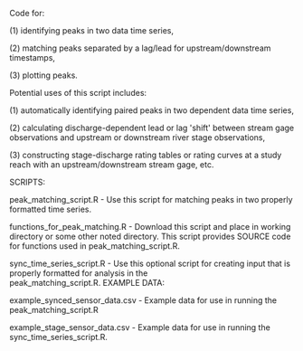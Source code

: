 Code for:

(1) identifying peaks in two data time series, 

(2) matching peaks separated by a lag/lead for upstream/downstream timestamps, 

(3) plotting peaks.

Potential uses of this script includes: 

(1) automatically identifying paired peaks in two dependent data time series, 

(2) calculating discharge-dependent lead or lag 'shift' between stream gage observations and upstream or downstream river stage observations, 

(3) constructing stage-discharge rating tables or rating curves at a study reach with an upstream/downstream stream gage, etc.

SCRIPTS:

peak_matching_script.R - Use this script for matching peaks in two properly formatted time series.

functions_for_peak_matching.R - Download this script and place in working directory or some other noted directory. This script provides                                   SOURCE code for functions used in peak_matching_script.R.

sync_time_series_script.R - Use this optional script for creating input that is properly formatted for analysis in the                 
                            peak_matching_script.R.
EXAMPLE DATA:

example_synced_sensor_data.csv - Example data for use in running the peak_matching_script.R 

example_stage_sensor_data.csv - Example data for use in running the sync_time_series_script.R.




                        
                            

